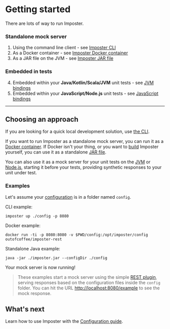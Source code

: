 # Getting started

There are lots of way to run Imposter.

### Standalone mock server

1. Using the command line client - see [Imposter CLI](./run_imposter_cli.md)
2. As a Docker container - see [Imposter Docker container](./run_imposter_docker.md)
3. As a JAR file on the JVM - see [Imposter JAR file](./run_imposter_jar.md)

### Embedded in tests

4. Embedded within your **Java/Kotlin/Scala/JVM** unit tests - see [JVM bindings](../distro/embedded/README.md)
5. Embedded within your **JavaScript/Node.js** unit tests - see [JavaScript bindings](https://github.com/gatehill/imposter-js)

---

## Choosing an approach

If you are looking for a quick local development solution, use [the CLI](./run_imposter_cli.md).

If you want to run Imposter as a standalone mock server, you can run it as a [Docker container](./run_imposter_docker.md). If Docker isn't your thing, or you want to [build](./build.md) Imposter yourself, you can use it as a standalone [JAR file](./run_imposter_jar.md).

You can also use it as a mock server for your unit tests on the [JVM](../distro/embedded/README.md) or [Node.js](https://github.com/gatehill/imposter-js), starting it before your tests, providing synthetic responses to your unit under test.

### Examples

Let's assume your [configuration](./configuration.md) is in a folder named `config`.

CLI example:

    imposter up ./config -p 8080

Docker example:

    docker run -ti -p 8080:8080 -v $PWD/config:/opt/imposter/config outofcoffee/imposter-rest

Standalone Java example:

    java -jar ./imposter.jar --configDir ./config

Your mock server is now running!

> These examples start a mock server using the simple [REST plugin](./rest_plugin.md), serving responses based on the configuration files inside the `config` folder. You can hit the URL [http://localhost:8080/example](http://localhost:8080/example) to see the mock response.

## What's next

Learn how to use Imposter with the [Configuration guide](configuration.md).
